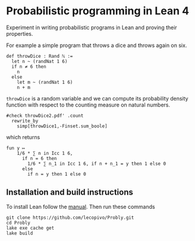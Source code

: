 
# Probabilistic programming in Lean 4
    
Experiment in writing probabilistic programs in Lean and proving their properties. 

For example a simple program that throws a dice and throws again on six.
```
def throwDice : Rand ℕ :=
  let n ~ (randNat 1 6)
  if n ≠ 6 then
    n
  else
    let m ~ (randNat 1 6)
    n + m
```

`throwDice` is a random variable and we can compute its probability density function with respect to the counting measure on natural numbers.

```
#check throwDice2.pdf' .count
  rewrite_by
    simp[throwDice1,-Finset.sum_boole]
```
which returns
```
fun y ↦
    1/6 * ∑ n in Icc 1 6,
      if n = 6 then
        1/6 * ∑ n_1 in Icc 1 6, if n + n_1 = y then 1 else 0
      else
        if n = y then 1 else 0
```

## Installation and build instructions

To install Lean follow the [manual](https://lean-lang.org/lean4/doc/quickstart.html). Then run these commands

```
git clone https://github.com/lecopivo/Probly.git
cd Probly
lake exe cache get
lake build
```
